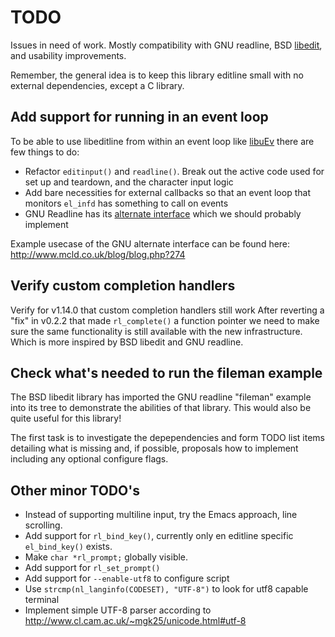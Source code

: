 TODO
====

Issues in need of work. Mostly compatibility with GNU readline, BSD
[libedit][], and usability improvements.

Remember, the general idea is to keep this library editline small with
no external dependencies, except a C library.


Add support for running in an event loop
----------------------------------------

To be able to use libeditline from within an event loop like [libuEv][]
there are few things to do:

- Refactor `editinput()` and `readline()`.  Break out the active code
  used for set up and teardown, and the character input logic
- Add bare necessities for external callbacks so that an event loop
  that monitors `el_infd` has something to call on events
- GNU Readline has its [alternate interface][gnu] which we should
  probably implement

Example usecase of the GNU alternate interface can be found here:
http://www.mcld.co.uk/blog/blog.php?274


Verify custom completion handlers
---------------------------------

Verify for v1.14.0 that custom completion handlers still work After
reverting a "fix" in v0.2.2 that made `rl_complete()` a function pointer
we need to make sure the same functionality is still available with the
new infrastructure.  Which is more inspired by BSD libedit and GNU
readline.


Check what's needed to run the fileman example
----------------------------------------------

The BSD libedit library has imported the GNU readline "fileman" example
into its tree to demonstrate the abilities of that library.  This would
also be quite useful for this library!

The first task is to investigate the depependencies and form TODO list
items detailing what is missing and, if possible, proposals how to
implement including any optional configure flags.


Other minor TODO's
------------------

- Instead of supporting multiline input, try the Emacs approach, line
  scrolling.
- Add support for `rl_bind_key()`, currently only en editline specific
  `el_bind_key()` exists.
- Make `char *rl_prompt;` globally visible.
- Add support for `rl_set_prompt()`
- Add support for `--enable-utf8` to configure script
- Use `strcmp(nl_langinfo(CODESET), "UTF-8")` to look for utf8 capable
  terminal
- Implement simple UTF-8 parser according to
  http://www.cl.cam.ac.uk/~mgk25/unicode.html#utf-8


[gnu]:     http://www.delorie.com/gnu/docs/readline/rlman_41.html#IDX288
[libuEv]:  https://github.com/troglobit/libuev/
[libedit]: http://www.thrysoee.dk/editline/
